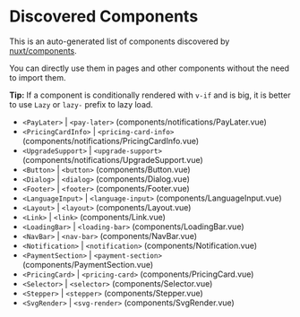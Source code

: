 # Discovered Components

This is an auto-generated list of components discovered by [nuxt/components](https://github.com/nuxt/components).

You can directly use them in pages and other components without the need to import them.

**Tip:** If a component is conditionally rendered with `v-if` and is big, it is better to use `Lazy` or `lazy-` prefix to lazy load.

- `<PayLater>` | `<pay-later>` (components/notifications/PayLater.vue)
- `<PricingCardInfo>` | `<pricing-card-info>` (components/notifications/PricingCardInfo.vue)
- `<UpgradeSupport>` | `<upgrade-support>` (components/notifications/UpgradeSupport.vue)
- `<Button>` | `<button>` (components/Button.vue)
- `<Dialog>` | `<dialog>` (components/Dialog.vue)
- `<Footer>` | `<footer>` (components/Footer.vue)
- `<LanguageInput>` | `<language-input>` (components/LanguageInput.vue)
- `<Layout>` | `<layout>` (components/Layout.vue)
- `<Link>` | `<link>` (components/Link.vue)
- `<LoadingBar>` | `<loading-bar>` (components/LoadingBar.vue)
- `<NavBar>` | `<nav-bar>` (components/NavBar.vue)
- `<Notification>` | `<notification>` (components/Notification.vue)
- `<PaymentSection>` | `<payment-section>` (components/PaymentSection.vue)
- `<PricingCard>` | `<pricing-card>` (components/PricingCard.vue)
- `<Selector>` | `<selector>` (components/Selector.vue)
- `<Stepper>` | `<stepper>` (components/Stepper.vue)
- `<SvgRender>` | `<svg-render>` (components/SvgRender.vue)
